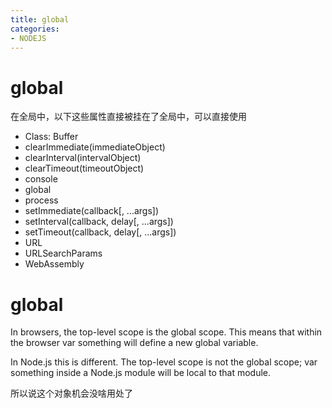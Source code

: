 ```yaml
---
title: global
categories: 
- NODEJS
---
```


# global

在全局中，以下这些属性直接被挂在了全局中，可以直接使用

- Class: Buffer
- clearImmediate(immediateObject)
- clearInterval(intervalObject)
- clearTimeout(timeoutObject)
- console
- global
- process
- setImmediate(callback[, ...args])
- setInterval(callback, delay[, ...args])
- setTimeout(callback, delay[, ...args])
- URL
- URLSearchParams
- WebAssembly


# global

In browsers, the top-level scope is the global scope. This means that within the browser var something will define a new global variable. 

In Node.js this is different. The top-level scope is not the global scope; var something inside a Node.js module will be local to that module.

所以说这个对象机会没啥用处了